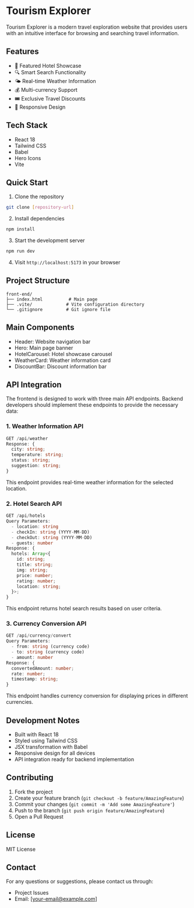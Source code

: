 # Tourism Explorer

Tourism Explorer is a modern travel exploration website that provides users with an intuitive interface for browsing and searching travel information.

## Features

- 🏨 Featured Hotel Showcase
- 🔍 Smart Search Functionality
- 🌤️ Real-time Weather Information
- 💰 Multi-currency Support
- 🎟️ Exclusive Travel Discounts
- 📱 Responsive Design

## Tech Stack

- React 18
- Tailwind CSS
- Babel
- Hero Icons
- Vite

## Quick Start

1. Clone the repository
```bash
git clone [repository-url]
```

2. Install dependencies
```bash
npm install
```

3. Start the development server
```bash
npm run dev
```

4. Visit `http://localhost:5173` in your browser

## Project Structure

```
front-end/
├── index.html          # Main page
├── .vite/             # Vite configuration directory
└── .gitignore         # Git ignore file
```

## Main Components

- Header: Website navigation bar
- Hero: Main page banner
- HotelCarousel: Hotel showcase carousel
- WeatherCard: Weather information card
- DiscountBar: Discount information bar

## API Integration

The frontend is designed to work with three main API endpoints. Backend developers should implement these endpoints to provide the necessary data:

### 1. Weather Information API
```typescript
GET /api/weather
Response: {
  city: string;
  temperature: string;
  status: string;
  suggestion: string;
}
```
This endpoint provides real-time weather information for the selected location.

### 2. Hotel Search API
```typescript
GET /api/hotels
Query Parameters:
  - location: string
  - checkIn: string (YYYY-MM-DD)
  - checkOut: string (YYYY-MM-DD)
  - guests: number
Response: {
  hotels: Array<{
    id: string;
    title: string;
    img: string;
    price: number;
    rating: number;
    location: string;
  }>;
}
```
This endpoint returns hotel search results based on user criteria.

### 3. Currency Conversion API
```typescript
GET /api/currency/convert
Query Parameters:
  - from: string (currency code)
  - to: string (currency code)
  - amount: number
Response: {
  convertedAmount: number;
  rate: number;
  timestamp: string;
}
```
This endpoint handles currency conversion for displaying prices in different currencies.

## Development Notes

- Built with React 18
- Styled using Tailwind CSS
- JSX transformation with Babel
- Responsive design for all devices
- API integration ready for backend implementation

## Contributing

1. Fork the project
2. Create your feature branch (`git checkout -b feature/AmazingFeature`)
3. Commit your changes (`git commit -m 'Add some AmazingFeature'`)
4. Push to the branch (`git push origin feature/AmazingFeature`)
5. Open a Pull Request

## License

MIT License

## Contact

For any questions or suggestions, please contact us through:
- Project Issues
- Email: [your-email@example.com] 